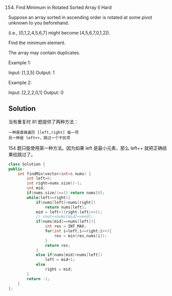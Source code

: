 154. Find Minimum in Rotated Sorted Array II
Hard

Suppose an array sorted in ascending order is rotated at some pivot unknown to you beforehand.

(i.e.,  [0,1,2,4,5,6,7] might become  [4,5,6,7,0,1,2]).

Find the minimum element.

The array may contain duplicates.

Example 1:

Input: [1,3,5]
Output: 1

Example 2:

Input: [2,2,2,0,1]
Output: 0

## Solution

当有重复时
81 题提供了两种方法：

    一种是直接遍历 [left,right] 每一项
    另一种是 left++，跳过一个干扰项

154 题只能使用第一种方法。因为如果 left 是最小元素，那么 left++ 就把正确结果给跳过了。


```C++
class Solution {
public:
    int findMin(vector<int>& nums) {
        int left=0;
        int right=nums.size()-1;
        int mid;
        if(nums.size()==1) return nums[0];
        while(left<=right){
            if(nums[left]<nums[right])
                return nums[left];
            mid = left+((right-left)>>1);
            // cout<<nums[mid]<<endl;
            if(nums[mid]==nums[left]){
                int res = INT_MAX;
                for(int i=left;i<=right;i++){
                    res = min(res,nums[i]);
                }
                return res;
            }
            else if(nums[mid]>nums[left])
                left = mid+1;
            else
                right = mid;
        }
        return -1;
    }
};
```